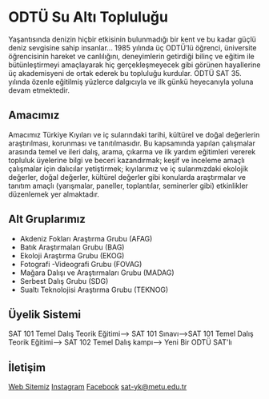 ﻿


# ODTÜ Su Altı Topluluğu
Yaşantısında denizin hiçbir etkisinin bulunmadığı bir kent ve bu kadar güçlü deniz sevgisine sahip insanlar... 1985 yılında üç ODTÜ’lü öğrenci, üniversite öğrencisinin hareket ve canlılığını, deneyimlerin getirdiği bilinç ve eğitim ile bütünleştirmeyi amaçlayarak hiç gerçekleşmeyecek gibi görünen hayallerine üç akademisyeni de ortak ederek bu topluluğu kurdular. ODTÜ SAT 35. yılında özenle eğitilmiş yüzlerce dalgıcıyla ve ilk günkü heyecanıyla yoluna devam etmektedir.


## Amacımız

Amacımız Türkiye Kıyıları ve iç sularındaki tarihi, kültürel ve doğal değerlerin araştırılması, korunması ve tanıtılmasıdır. Bu kapsamında yapılan çalışmalar arasında temel ve ileri dalış, arama, çıkarma ve ilk yardım eğitimleri vererek topluluk üyelerine bilgi ve beceri kazandırmak; keşif ve inceleme amaçlı çalışmalar için dalıcılar yetiştirmek; kıyılarımız ve iç sularımızdaki ekolojik değerler, doğal değerler, kültürel değerler  gibi konularda araştırmalar ve tanıtım amaçlı (yarışmalar, paneller, toplantılar, seminerler gibi) etkinlikler düzenlemek yer almaktadır.

## Alt Gruplarımız

- Akdeniz Fokları Araştırma Grubu (AFAG)
- Batık Araştırmaları Grubu (BAG)
- Ekoloji Araştırma Grubu (EKOG)
- Fotografi -Videografi Grubu (FOVAG)
- Mağara Dalışı ve Araştırmaları Grubu (MADAG)
- Serbest Dalış Grubu (SDG)
- Sualtı Teknolojisi Araştırma Grubu (TEKNOG)

## Üyelik Sistemi

SAT 101 Temel Dalış Teorik Eğitimi--> SAT 101 Sınavı-->SAT 101 Temel Dalış Teorik Eğitimi--> SAT 102 Temel Dalış kampı--> Yeni Bir ODTÜ SAT'lı

## İletişim
[Web Sitemiz](http://sat.metu.edu.tr/) [Instagram](https://www.instagram.com/odtusat/?hl=tr) [Facebook](https://www.facebook.com/odtusat/) sat-yk@metu.edu.tr
